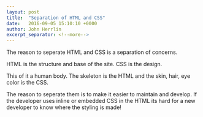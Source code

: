 ```yaml
---
layout: post
title:  "Separation of HTML and CSS"
date:   2016-09-05 15:10:10 +0000
author: John Herrlin
excerpt_separator: <!--more-->
---
```


The reason to seperate HTML and CSS is a separation of concerns.

HTML is the structure and base of the site.
CSS is the design.

This of it a human body.
The skeleton is the HTML and the skin, hair, eye color is the CSS.

The reason to seperate them is to make it easier to maintain and develop.
If the developer uses inline or embedded CSS in the HTML its hard for
a new developer to know where the styling is made!

<!--more-->